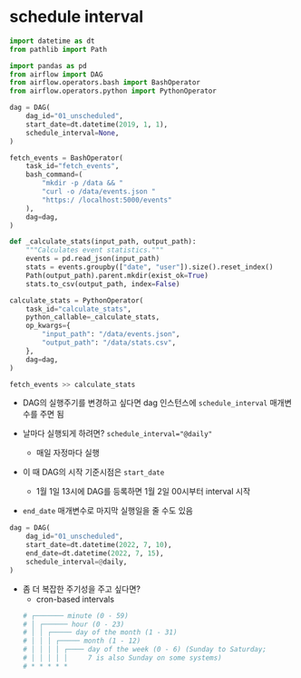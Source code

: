# schedule interval

```python
import datetime as dt
from pathlib import Path

import pandas as pd
from airflow import DAG
from airflow.operators.bash import BashOperator
from airflow.operators.python import PythonOperator

dag = DAG(
    dag_id="01_unscheduled",
    start_date=dt.datetime(2019, 1, 1),
    schedule_interval=None,
)

fetch_events = BashOperator(
    task_id="fetch_events",
    bash_command=(
        "mkdir -p /data && "
        "curl -o /data/events.json "
        "https:/ /localhost:5000/events"
    ),
    dag=dag,
)

def _calculate_stats(input_path, output_path):
    """Calculates event statistics."""
    events = pd.read_json(input_path)
    stats = events.groupby(["date", "user"]).size().reset_index()
    Path(output_path).parent.mkdir(exist_ok=True)
    stats.to_csv(output_path, index=False)

calculate_stats = PythonOperator(
    task_id="calculate_stats",
    python_callable=_calculate_stats,
    op_kwargs={
        "input_path": "/data/events.json",
        "output_path": "/data/stats.csv",
    },
    dag=dag,
)

fetch_events >> calculate_stats
```

- DAG의 실행주기를 변경하고 싶다면 dag 인스턴스에 `schedule_interval` 매개변수를 주면 됨

- 날마다 실행되게 하려면? `schedule_interval="@daily"`
    
    - 매일 자정마다 실행

- 이 때 DAG의 시작 기준시점은 `start_date`

    - 1월 1일 13시에 DAG를 등록하면 1월 2일 00시부터 interval 시작

- `end_date` 매개변수로 마지막 실행일을 줄 수도 있음

```python
dag = DAG(
    dag_id="01_unscheduled",
    start_date=dt.datetime(2022, 7, 10),
    end_date=dt.datetime(2022, 7, 15),
    schedule_interval=@daily,
)
```

- 좀 더 복잡한 주기성을 주고 싶다면?
    - cron-based intervals
    ```bash
    # ┌─────── minute (0 - 59)
    # │ ┌────── hour (0 - 23)
    # │ │ ┌───── day of the month (1 - 31)
    # │ │ │ ┌───── month (1 - 12)
    # │ │ │ │ ┌──── day of the week (0 - 6) (Sunday to Saturday;
    # │ │ │ │ │     7 is also Sunday on some systems)
    # * * * * *
    ```